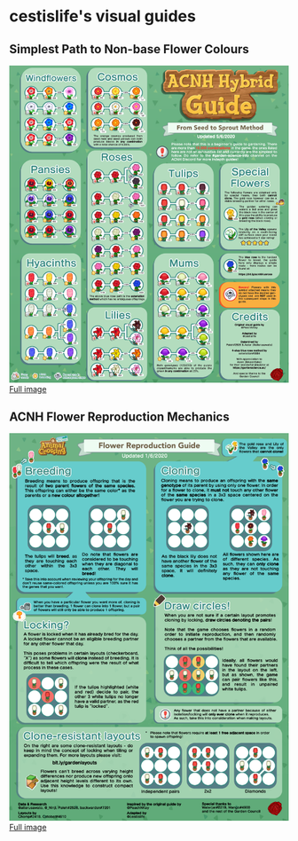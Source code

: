 # cestislife's visual guides

## Simplest Path to Non-base Flower Colours
<img src="img\breeding.png">
<a href="https://cestislife.github.io/img/breeding.png">Full image</a>

## ACNH Flower Reproduction Mechanics
<img src="img\reproduce.png">
<a href="https://cestislife.github.io/img/reproduce.png">Full image</a>
